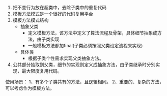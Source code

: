 1. 把不变行为放在超类中，去除子类中的重复代码
2. 模板方法模式是一个很好的代码复用平台
3. 模板方法模式结构
    - 抽象父类
        - 定义模板方法，该方法中定义了算法流程及骨架，具体细节抽象成方法，由子类实现
        - 一般模板方法都加final(子类必须按照父类设定流程来实现)
    - 具体类 
        - 根据子类个性需求实现父类抽象方法。
4. 公共部分抽取到父类，细节的实现则定义成抽象方法，由子类继承时分别实现，最大限度复用代码。

使用场景： 1、有多个子类共有的方法，且逻辑相同。 2、重要的、复杂的方法，可以考虑作为模板方法。